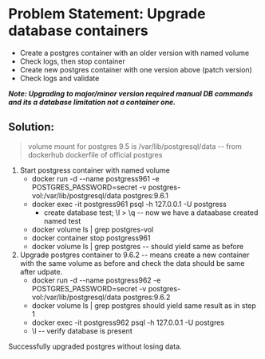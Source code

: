 # Problem Statement: Upgrade database containers
* Create a postgres container with an older version with named volume
* Check logs, then stop container
* Create new postgres container with one version above (patch version)
* Check logs and validate

***Note: Upgrading to major/minor version required manual DB commands and its a database limitation not a container one.***

## Solution:
  > volume mount for postgres 9.5 is /var/lib/postgresql/data -- from dockerhub dockerfile of official postgres
  
  1. Start postgress container with named volume
     - docker run -d --name postgress961 -e POSTGRES_PASSWORD=secret -v postgres-vol:/var/lib/postgresql/data postgres:9.6.1
     - docker exec -it postgress961 psql -h 127.0.0.1 -U postgress
        - create database test; \l > \q -- now we have a dataabase created named test
     - docker volume ls | grep postgres-vol
     - docker container stop postgress961
     - docker volume ls | grep postgres -- should yield same as before
  2. Upgrade postgres container to 9.6.2 -- means create a new container with the same volume as before and check the data should be same after udpate.
     - docker run -d --name postgress962 -e POSTGRES_PASSWORD=secret -v postgres-vol:/var/lib/postgresql/data postgres:9.6.2
     - docker volume ls | grep postgres should yield same result as in step 1
     - docker exec -it postgress962 psql -h 127.0.0.1 -U postgres
     - \l -- verify database is present

  Successfully upgraded postgres without losing data.


